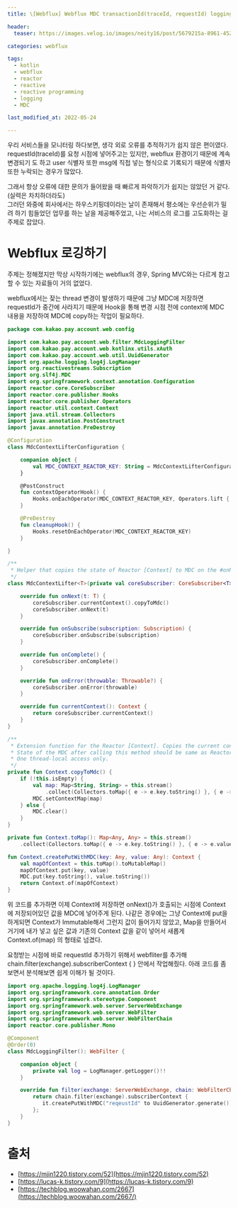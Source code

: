 ```yaml
---
title: \[Webflux] Webflux MDC transactionId(traceId, requestId) logging 

header:
  teaser: https://images.velog.io/images/neity16/post/5679215a-8961-4529-9469-077f768c66d2/webflux.jpeg

categories: webflux

tags:
  - kotlin
  - webflux
  - reactor
  - reactive
  - reactive programming
  - logging
  - MDC

last_modified_at: 2022-05-24

---
```



우리 서비스들을 모니터링 하다보면, 생각 외로 오류를 추적하기가 쉽지 않은 편이였다.  
requestId(traceId)를 요청 시점에 넣어주고는 있지만, webflux 환경이기 때문에 계속 변경되기 도 하고 user 식별자 또한 msg에 직접 넣는 형식으로 기록되기 때문에 식별자 또한 누락되는 경우가 많았다.  

그래서 항상 오류에 대한 문의가 들어왔을 때 빠르게 파악하기가 쉽지는 않았던 거 같다. (실력은 차치하더라도)  
그러던 와중에 회사에서는 하우스키핑데이라는 날이 존재해서 평소에는 우선순위가 밀려 하기 힘들었던 업무를 하는 날을 제공해주었고, 나는 서비스의 로그를 고도화하는 걸 주제로 잡았다.

# Webflux 로깅하기
주제는 정해졌지만
 막상 시작하기에는 webflux의 경우, Spring MVC와는 다르게 참고할 수 있는 자료들이 거의 없었다.

webflux에서는 잦는 thread 변경이 발생하기 때문에 그냥 MDC에 저장하면 requestId가 중간에 사라지기 때문에 Hook을 통해 변경 시점 전에 context에 MDC 내용을 저장하여 MDC에 copy하는 작업이 필요하다.

```kotlin
package com.kakao.pay.account.web.config

import com.kakao.pay.account.web.filter.MdcLoggingFilter
import com.kakao.pay.account.web.kotlinx.utils.xAuth
import com.kakao.pay.account.web.util.UuidGenerator
import org.apache.logging.log4j.LogManager
import org.reactivestreams.Subscription
import org.slf4j.MDC
import org.springframework.context.annotation.Configuration
import reactor.core.CoreSubscriber
import reactor.core.publisher.Hooks
import reactor.core.publisher.Operators
import reactor.util.context.Context
import java.util.stream.Collectors
import javax.annotation.PostConstruct
import javax.annotation.PreDestroy

@Configuration
class MdcContextLifterConfiguration {

    companion object {
        val MDC_CONTEXT_REACTOR_KEY: String = MdcContextLifterConfiguration::class.java.name
    }

    @PostConstruct
    fun contextOperatorHook() {
        Hooks.onEachOperator(MDC_CONTEXT_REACTOR_KEY, Operators.lift { _, subscriber -> MdcContextLifter(subscriber) })
    }

    @PreDestroy
    fun cleanupHook() {
        Hooks.resetOnEachOperator(MDC_CONTEXT_REACTOR_KEY)
    }

}

/**
 * Helper that copies the state of Reactor [Context] to MDC on the #onNext function.
 */
class MdcContextLifter<T>(private val coreSubscriber: CoreSubscriber<T>) : CoreSubscriber<T> {

    override fun onNext(t: T) {
        coreSubscriber.currentContext().copyToMdc()
        coreSubscriber.onNext(t)
    }

    override fun onSubscribe(subscription: Subscription) {
        coreSubscriber.onSubscribe(subscription)
    }

    override fun onComplete() {
        coreSubscriber.onComplete()
    }

    override fun onError(throwable: Throwable?) {
        coreSubscriber.onError(throwable)
    }

    override fun currentContext(): Context {
        return coreSubscriber.currentContext()
    }
}

/**
 * Extension function for the Reactor [Context]. Copies the current context to the MDC, if context is empty clears the MDC.
 * State of the MDC after calling this method should be same as Reactor [Context] state.
 * One thread-local access only.
 */
private fun Context.copyToMdc() {
    if (!this.isEmpty) {
        val map: Map<String, String> = this.stream()
            .collect(Collectors.toMap({ e -> e.key.toString() }, { e -> e.value.toString() }))
        MDC.setContextMap(map)
    } else {
        MDC.clear()
    }
}

private fun Context.toMap(): Map<Any, Any> = this.stream()
    .collect(Collectors.toMap({ e -> e.key.toString() }, { e -> e.value.toString() }))

fun Context.createPutWithMDC(key: Any, value: Any): Context {
    val mapOfContext = this.toMap().toMutableMap()
    mapOfContext.put(key, value)
    MDC.put(key.toString(), value.toString())
    return Context.of(mapOfContext)
}
```

위 코드를 추가하면 이제 Context에 저장하면 onNext()가 호출되는 시점에 Context에 저장되어있던 값을 MDC에 넣어주게 된다. 
나같은 경우에는 그냥 Context에 put을 하게되면 Context가 Immutable해서 그런지 값이 들어가지 않았고, Map을 만들어서 거기에 내가 넣고 싶은 값과 기존의 Context 값을 같이 넣어서 새롭게 Context.of(map) 의 형태로 넘겼다.   

요청받는 시점에 바로 requestId 추가하기 위해서 webfliter를 추가해 chain.filter(exchange).subscriberContext { } 안에서 작업해줬다.
아래 코드를 좀 보면서 분석해보면 쉽게 이해가 될 것이다.

```kotlin
import org.apache.logging.log4j.LogManager
import org.springframework.core.annotation.Order
import org.springframework.stereotype.Component
import org.springframework.web.server.ServerWebExchange
import org.springframework.web.server.WebFilter
import org.springframework.web.server.WebFilterChain
import reactor.core.publisher.Mono

@Component
@Order(0)
class MdcLoggingFilter(): WebFilter {

    companion object {
        private val log = LogManager.getLogger()!!
    }

    override fun filter(exchange: ServerWebExchange, chain: WebFilterChain): Mono<Void> {
        return chain.filter(exchange).subscriberContext {
           it.createPutWithMDC("reqeustId" to UuidGenerator.generate())
        };
    }
}
```

# 출처
- [https://mjin1220.tistory.com/52](https://mjin1220.tistory.com/52)
- [https://lucas-k.tistory.com/9](https://lucas-k.tistory.com/9)
- [https://techblog.woowahan.com/2667](https://techblog.woowahan.com/2667/)